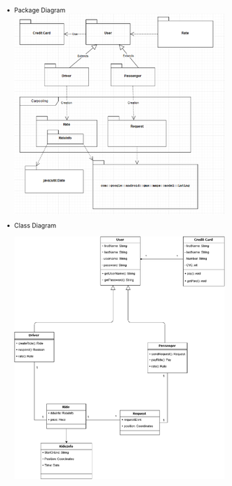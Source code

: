 * Package Diagram<br>
![Package Diagram](images/PackageDiagram.png)

* Class Diagram<br><br>
![Class Diagram](images/classDiagramR3.png)
